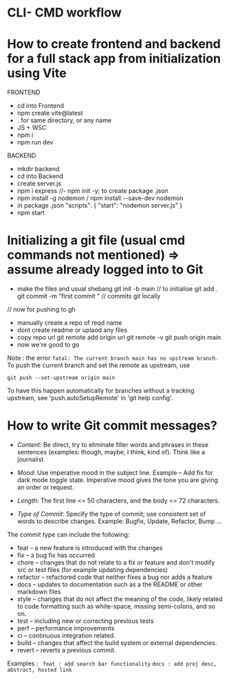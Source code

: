 # CLI- CMD workflow

# How to create frontend and backend for a full stack app from initialization using Vite 

FRONTEND 
- cd into Frontend
- npm create vite@latest 
- . for same directory, or any name
- JS  + WSC
- npm i
- npm run dev


BACKEND 
- mkdir backend
- cd into Backend
- create server.js
- npm i express   //- npm init -y; to create package .json
- npm install -g nodemon / npm install --save-dev nodemon
- in package .json
"scripts": {
  "start": "nodemon server.js"
}
- npm start

# Initializing a git file (usual cmd commands not mentioned) => assume already logged into to Git

- make the files and usual shebang
    git init -b main // to initialise
    git add .
    git commit -m "first commit " // commits git locally 

// now for pushing to gh
- manually create a repo of reqd name
- dont create readme or uplaod any files
- copy repo url
    git remote add origin url
    git remote -v
    git push origin main
- now we're good to go



Note : the error `fatal: The current branch main has no upstream branch`.
To push the current branch and set the remote as upstream, use

    git push --set-upstream origin main

To have this happen automatically for branches without a tracking
upstream, see 'push.autoSetupRemote' in 'git help config'.

# How to write Git commit messages? 
- *Content*: Be direct, try to eliminate filler words and phrases in these sentences (examples: though, maybe, I think, kind of). Think like a journalist
- *Mood*: Use imperative mood in the subject line. Example – Add fix for dark mode toggle state. Imperative mood gives the tone you are giving an order or request.
- *Length*: The first line <= 50 characters, and the body <= 72 characters.

- *Type of Commit*: Specify the type of commit; use consistent set of words to describe changes. 
	Example: Bugfix, Update, Refactor, Bump ...

The commit type can include the following:

- feat – a new feature is introduced with the changes
- fix – a bug fix has occurred
- chore – changes that do not relate to a fix or feature and don't modify src or test files (for example updating dependencies)
- refactor – refactored code that neither fixes a bug nor adds a feature
- docs – updates to documentation such as a the README or other markdown files
- style – changes that do not affect the meaning of the code, likely related to code formatting such as white-space, missing semi-colons, and so on.
- test – including new or correcting previous tests
- perf – performance improvements
- ci – continuous integration related.
- build – changes that affect the build system or external dependencies.
- revert – reverts a previous commit.


Examples  :
` feat : add search bar functionality`
`docs : add proj desc, abstract, hosted link `

